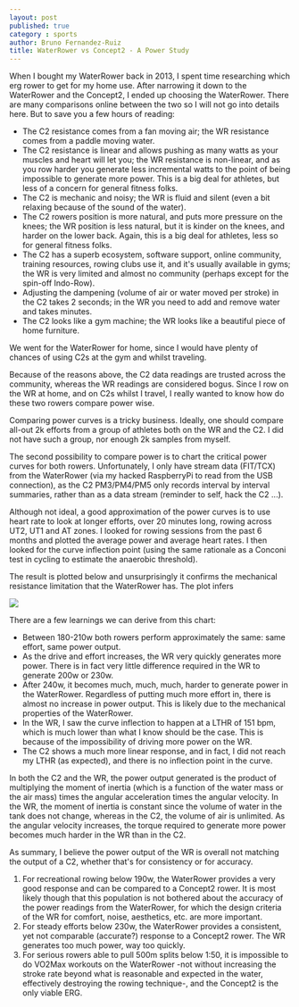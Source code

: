 ```yaml
---
layout: post
published: true
category : sports
author: Bruno Fernandez-Ruiz
title: WaterRower vs Concept2 - A Power Study
---
```

When I bought my WaterRower back in 2013, I spent time researching which erg rower to get for my home use. After narrowing it down to the WaterRower and the Concept2, I ended up choosing the WaterRower. There are many comparisons online between the two so I will not go into details here. But to save you a few hours of reading:

* The C2 resistance comes from a fan moving air; the WR resistance comes from a paddle moving water.
* The C2 resistance is linear and allows pushing as many watts as your muscles and heart will let you; the WR resistance is non-linear, and as you row harder you generate less incremental watts to the point of being impossible to generate more power. This is a big deal for athletes, but less of a concern for general fitness folks.
* The C2 is mechanic and noisy; the WR is fluid and silent (even a bit relaxing because of the sound of the water).
* The C2 rowers position is more natural, and puts more pressure on the knees; the WR position is less natural, but it is kinder on the knees, and harder on the lower back. Again, this is a big deal for athletes, less so for general fitness folks.
* The C2 has a superb ecosystem, software support, online community, training resources, rowing clubs use it, and it's usually available in gyms; the WR is very limited and almost no community (perhaps except for the spin-off Indo-Row).
* Adjusting the dampening (volume of air or water moved per stroke) in the C2 takes 2 seconds; in the WR you need to add and remove water and takes minutes.
* The C2 looks like a gym machine; the WR looks like a beautiful piece of home furniture.

We went for the WaterRower for home, since I would have plenty of chances of using C2s at the gym and whilst traveling.

Because of the reasons above, the C2 data readings are trusted across the community, whereas the WR readings are considered bogus. Since I row on the WR at home, and on C2s whilst I travel, I really wanted to know how do these two rowers compare power wise.

Comparing power curves is a tricky business. Ideally, one should compare all-out 2k efforts from a group of athletes both on the WR and the C2. I did not have such a group, nor enough 2k samples from myself.

The second possibility to compare power is to chart the critical power curves for both rowers. Unfortunately, I only have stream data (FIT/TCX) from the WaterRower (via my hacked RaspberryPi to read from the USB connection), as the C2 PM3/PM4/PM5 only records interval by interval summaries, rather than as a data stream (reminder to self, hack the C2 ...).

Although not ideal, a good approximation of the power curves is to use heart rate to look at longer efforts, over 20 minutes long, rowing across UT2, UT1 and AT zones. I looked for rowing sessions from the past 6 months and plotted the average power and average heart rates. I then looked for the curve inflection point (using the same rationale as a Conconi test in cycling to estimate the anaerobic threshold).

The result is plotted below and unsurprisingly it confirms the mechanical resistance limitation that the WaterRower has. The plot infers

<img src="{{ site.base_url }}/assets/2017/04/C2vsWR-deflect.png"/>

There are a few learnings we can derive from this chart:

* Between 180-210w both rowers perform approximately the same: same effort, same power output.
* As the drive and effort increases, the WR very quickly generates more power. There is in fact very little difference required in the WR to generate 200w or 230w.
* After 240w, it becomes much, much, much, harder to generate power in the WaterRower. Regardless of putting much more effort in, there is almost no increase in power output. This is likely due to the mechanical properties of the WaterRower.
* In the WR, I saw the curve inflection to happen at a LTHR of 151 bpm, which is much lower than what I know should be the case. This is because of the impossibility of driving more power on the WR.
* The C2 shows a much more linear response, and in fact, I did not reach my LTHR (as expected), and there is no inflection point in the curve.

In both the C2 and the WR, the power output generated is the product of multiplying the moment of inertia (which is a function of the water mass or the air mass) times the angular acceleration times the angular velocity. In the WR, the moment of inertia is constant since the volume of water in the tank does not change, whereas in the C2, the volume of air is unlimited. As the angular velocity increases, the torque required to generate more power becomes much harder in the WR than in the C2.

As summary, I believe the power output of the WR is overall not matching the output of a C2, whether that's for consistency or for accuracy.

1. For recreational rowing below 190w, the WaterRower provides a very good response and can be compared to a Concept2 rower. It is most likely though that this population is not bothered about the accuracy of the power readings from the WaterRower, for which the design criteria of the WR for comfort, noise, aesthetics, etc. are more important.
1. For steady efforts below 230w, the WaterRower provides a consistent, yet not comparable (accurate?) response to a Concept2 rower. The WR generates too much power, way too quickly.
1. For serious rowers able to pull 500m splits below 1:50, it is impossible to do VO2Max workouts on the WaterRower -not without increasing the stroke rate beyond what is reasonable and expected in the water, effectively destroying the rowing technique-, and the Concept2 is the only viable ERG.
